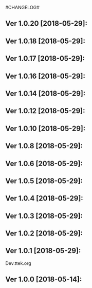 
#CHANGELOG#

Ver 1.0.20 [2018-05-29]:
-------------------------------


Ver 1.0.18 [2018-05-29]:
-------------------------------


Ver 1.0.17 [2018-05-29]:
-------------------------------


Ver 1.0.16 [2018-05-29]:
-------------------------------


Ver 1.0.14 [2018-05-29]:
-------------------------------


Ver 1.0.12 [2018-05-29]:
-------------------------------


Ver 1.0.10 [2018-05-29]:
-------------------------------


Ver 1.0.8 [2018-05-29]:
-------------------------------


Ver 1.0.6 [2018-05-29]:
-------------------------------


Ver 1.0.5 [2018-05-29]:
-------------------------------


Ver 1.0.4 [2018-05-29]:
-------------------------------


Ver 1.0.3 [2018-05-29]:
-------------------------------


Ver 1.0.2 [2018-05-29]:
-------------------------------


Ver 1.0.1 [2018-05-29]:
-------------------------------
Dev.ttek.org


Ver 1.0.0 [2018-05-14]:
-------------------------------


